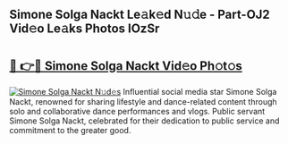 ## Simone Solga Nackt Le𝚊k𝚎d N𝚞𝚍e - Part-OJ2 Vid𝚎o Le𝚊ks Photos IOzSr

# <h2><a href="http://fb6y9o.evod.top/?m=Simone+Solga+Nackt">🔗 👉🔴 Simone Solga Nackt Vid𝚎o Ph𝚘t𝚘s</a></h2>

[![Simone Solga Nackt N𝚞d𝚎s](https://i.imgur.com/8V9OHl7.gif)](http://fb6y9o.evod.top/?m=Simone+Solga+Nackt)
Influential social media star Simone Solga Nackt, renowned for sharing lifestyle and dance-related content through solo and collaborative dance performances and vlogs. Public servant Simone Solga Nackt, celebrated for their dedication to public service and commitment to the greater good. 
